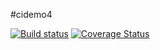 #cidemo4

[![Build status](https://travis-ci.org/classyex/cidemo4.svg?branch=master)](https://travis-ci.org/classyex/cidemo4)
[![Coverage Status](https://coveralls.io/repos/classyex/cidemo4/badge.svg?branch=master)](https://coveralls.io/r/classyex/cidemo4?branch=master)

